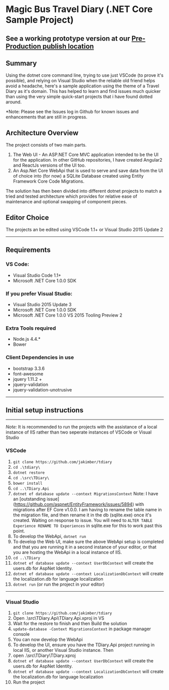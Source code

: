 # Magic Bus Travel Diary (.NET Core Sample Project)
See a working prototype version at our [Pre-Production publish location](http://magicbus.azurewebsites.net/ "See a working prototype")
---
## Summary
Using the dotnet core command line, trying to use just VSCode (to prove it's possible),
and relying on Visual Studio when the reliable old friend helps avoid a headache,
here's a sample application using the theme of a Travel Diary as it's domain.
This has helped to learn and find issues much quicker than using the very simple quick-start projects that i have found dotted around.

*Note: Please see the Issues log in Github for known issues and enhancements that are still in progress.

## Architecture Overview
The project consists of two main parts.

1. The Web UI - An ASP.NET Core MVC application intended to be the UI for the application.
In other GitHub repositories, I have created Angular2 and ReactJs versions of the UI too.
2. An Asp.Net Core WebApi that is used to serve and save data from the UI of choice into (for now)
a SQLite Database created using Entity Framework Core Code Migrations.

The solution has then been divided into different dotnet projects to match a tried and tested
architecture which provides for relative ease of maintenance and optional swapping of component pieces.

## Editor Choice
The projects an be edited using VSCode 1.1+ or Visual Studio 2015 Update 2

---
## Requirements
### VS Code:
* Visual Studio Code 1.1+
* Microsoft .NET Core 1.0.0 SDK

### If you prefer Visual Studio:
* Visual Studio 2015 Update 3
* Microsoft .NET Core 1.0.0 SDK
* Microsoft .NET Core 1.0.0 VS 2015 Tooling Preview 2

### Extra Tools required
* Node.js 4.4.*
* Bower

### Client Dependencies in use
* bootstrap 3.3.6
* font-awesome
* jquery 1.11.2 +
* jquery-validation
* jquery-validation-unotrusive

---
## Initial setup instructions
---
*Note:* It is recommended to run the projects with the assistance of a local instance
of IIS rather than two seperate instances of VSCode or Visual Studio

### VSCode
1. `git clone https://github.com/jakimber/tdiary`
2. `cd .\tdiary\`
2. `dotnet restore`
3. `cd .\src\TDiary\`
4. `bower install`
5. `cd ..\TDiary.Api`
5. `dotnet ef database update --context MigrationsContext` Note:  I have an [outstanding issue] (https://github.com/aspnet/EntityFramework/issues/5894) with migrations after EF Core v1.0.0.  I am having to rename the table name in the migration file, and then rename it in the db (sqlite.exe) once it's created.  Waiting on response to issue.  You will need to `ALTER TABLE Experience RENAME TO Experiences` in sqlite.exe for this to work past this point.
6. To develop the WebApi, `dotnet run`
7. To develop the Web UI, make sure the above WebApi setup is completed and that you are running it in a second instance of your editor, or that you are hosting the WebApi in a local instance of IIS.
8. `cd ..\TDiary`
9. `dotnet ef database update --context UserDbContext` will create the users.db for AspNet Identity.
10. `dotnet ef database update --context LocalizationDbContext` will create the localization.db for language localization
11.  `dotnet run` (or run the project in your editor)

---
### Visual Studio
1. `git clone https://github.com/jakimber/tdiary`
2. Open .\src\TDiary.Api\TDiary.Api.xproj in VS
3. Wait for the restore to finish and then Build the solution
4. `update-database -Context MigrationsContext` in package manager console
5. You can now develop the WebApi
6. To develop the UI, ensure you have the TDiary.Api project running in local IIS, or another Visual Studio instance.  Then
7. open .\src\TDiary\TDiary.xproj
8. `dotnet ef database update --context UserDbContext` will create the users.db for AspNet Identity.
9. `dotnet ef database update --context LocalizationDbContext` will create the localization.db for language localization
10. Run the project
